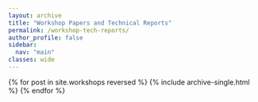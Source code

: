 ```yaml
---
layout: archive
title: "Workshop Papers and Technical Reports"
permalink: /workshop-tech-reports/
author_profile: false
sidebar:
  nav: "main"
classes: wide
---
```


{% for post in site.workshops reversed %}
  {% include archive-single.html %}
{% endfor %}
